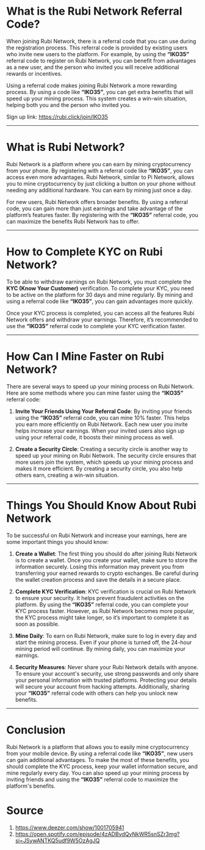 # What is the Rubi Network Referral Code?

When joining Rubi Network, there is a referral code that you can use during the registration process. This referral code is provided by existing users who invite new users to the platform. For example, by using the **“IKO35”** referral code to register on Rubi Network, you can benefit from advantages as a new user, and the person who invited you will receive additional rewards or incentives.

Using a referral code makes joining Rubi Network a more rewarding process. By using a code like **“IKO35”**, you can get extra benefits that will speed up your mining process. This system creates a win-win situation, helping both you and the person who invited you. 

Sign up link: https://rubi.click/join/IKO35 

---

# What is Rubi Network?

Rubi Network is a platform where you can earn by mining cryptocurrency from your phone. By registering with a referral code like **“IKO35”**, you can access even more advantages. Rubi Network, similar to Pi Network, allows you to mine cryptocurrency by just clicking a button on your phone without needing any additional hardware. You can earn by mining just once a day.

For new users, Rubi Network offers broader benefits. By using a referral code, you can gain more than just earnings and take advantage of the platform’s features faster. By registering with the **“IKO35”** referral code, you can maximize the benefits Rubi Network has to offer.

---

# How to Complete KYC on Rubi Network?

To be able to withdraw earnings on Rubi Network, you must complete the **KYC (Know Your Customer)** verification. To complete your KYC, you need to be active on the platform for 30 days and mine regularly. By mining and using a referral code like **“IKO35”**, you can gain advantages more quickly.

Once your KYC process is completed, you can access all the features Rubi Network offers and withdraw your earnings. Therefore, it’s recommended to use the **“IKO35”** referral code to complete your KYC verification faster.

---

# How Can I Mine Faster on Rubi Network?

There are several ways to speed up your mining process on Rubi Network. Here are some methods where you can mine faster using the **“IKO35”** referral code:

1. **Invite Your Friends Using Your Referral Code**: By inviting your friends using the **“IKO35”** referral code, you can mine 10% faster. This helps you earn more efficiently on Rubi Network. Each new user you invite helps increase your earnings. When your invited users also sign up using your referral code, it boosts their mining process as well.

2. **Create a Security Circle**: Creating a security circle is another way to speed up your mining on Rubi Network. The security circle ensures that more users join the system, which speeds up your mining process and makes it more efficient. By creating a security circle, you also help others earn, creating a win-win situation.

---

# Things You Should Know About Rubi Network

To be successful on Rubi Network and increase your earnings, here are some important things you should know:

1. **Create a Wallet**: The first thing you should do after joining Rubi Network is to create a wallet. Once you create your wallet, make sure to store the information securely. Losing this information may prevent you from transferring your earned rewards to crypto exchanges. Be careful during the wallet creation process and save the details in a secure place.

2. **Complete KYC Verification**: KYC verification is crucial on Rubi Network to ensure your security. It helps prevent fraudulent activities on the platform. By using the **“IKO35”** referral code, you can complete your KYC process faster. However, as Rubi Network becomes more popular, the KYC process might take longer, so it’s important to complete it as soon as possible.

3. **Mine Daily**: To earn on Rubi Network, make sure to log in every day and start the mining process. Even if your phone is turned off, the 24-hour mining period will continue. By mining daily, you can maximize your earnings.

4. **Security Measures**: Never share your Rubi Network details with anyone. To ensure your account's security, use strong passwords and only share your personal information with trusted platforms. Protecting your details will secure your account from hacking attempts. Additionally, sharing your **“IKO35”** referral code with others can help you unlock new benefits.

---

# Conclusion

Rubi Network is a platform that allows you to easily mine cryptocurrency from your mobile device. By using a referral code like **“IKO35”**, new users can gain additional advantages. To make the most of these benefits, you should complete the KYC process, keep your wallet information secure, and mine regularly every day. You can also speed up your mining process by inviting friends and using the **“IKO35”** referral code to maximize the platform's benefits.

# Source

1. https://www.deezer.com/show/1001705941
2. https://open.spotify.com/episode/4zADBydQyNkWR5snSZr3mg?si=JSywANTKQ5udf9W5OzAgJQ

